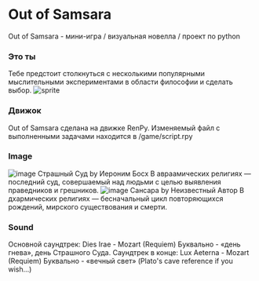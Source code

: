 # Out of Samsara
Out of Samsara - мини-игра / визуальная новелла / проект по python
### Это ты
Тебе предстоит столкнуться с несколькими популярными мыслительными экспериментами в области философии и сделать выбор.
![sprite](https://github.com/d010r3s/out-of-samsara/assets/104917935/cf032a82-3d1d-4094-8946-a5fd52b190d2)
### Движок
Out of Samsara сделана на движке RenPy. Изменяемый файл с выполненными задачами находится в /game/script.rpy
### Image
![image](https://github.com/d010r3s/out-of-samsara/assets/104917935/6a4625b5-44f4-474f-8bc5-c9f6124d6740)
Страшный Суд by Иероним Босх
В авраамических религиях — последний суд, совершаемый над людьми с целью выявления праведников и грешников. 
![image](https://github.com/d010r3s/out-of-samsara/assets/104917935/2c9c655b-a90f-464f-b6ea-d930bbbdc84b)
Сансара by Неизвестный Автор
В дхармических религиях — бесначальный цикл повторяющихся рождений, мирского существования и смерти.
### Sound
Основной саундтрек: Dies Irae - Mozart (Requiem)
Буквально - «день гнева», день Страшного Суда.
Саундтрек в конце: Lux Aeterna - Mozart (Requiem)
Буквально - «вечный свет» (Plato's cave reference if you wish...)

